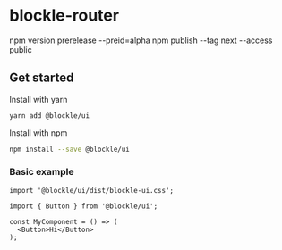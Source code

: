 # blockle-router

npm version prerelease --preid=alpha
npm publish --tag next --access public

## Get started

Install with yarn

```bash
yarn add @blockle/ui
```

Install with npm

```bash
npm install --save @blockle/ui
```

### Basic example

```tsx
import '@blockle/ui/dist/blockle-ui.css';
```

```tsx
import { Button } from '@blockle/ui';

const MyComponent = () => (
  <Button>Hi</Button>
);
```
